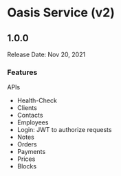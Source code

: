 # Oasis Service (v2)

## 1.0.0
Release Date: Nov 20, 2021

### Features
APIs
  - Health-Check
  - Clients
  - Contacts
  - Employees
  - Login: JWT to authorize requests
  - Notes
  - Orders
  - Payments
  - Prices
  - Blocks